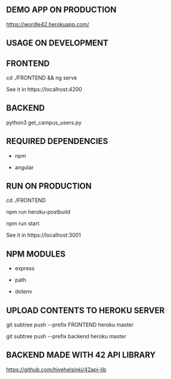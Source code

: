 ## DEMO APP ON PRODUCTION ##

https://wordle42.herokuapp.com/

## USAGE ON DEVELOPMENT ##

## FRONTEND ##
cd ./FRONTEND && ng serve

See it in https://localhost:4200

## BACKEND ##

python3 get_campus_users.py



## REQUIRED DEPENDENCIES ##

- npm

- angular

## RUN ON PRODUCTION ##

cd ./FRONTEND

npm run heroku-postbuild

npm run start

See it in https://localhost:3001

## NPM MODULES ##
- express

- path

- dotenv

## UPLOAD CONTENTS TO HEROKU SERVER ##

git subtree push --prefix FRONTEND heroku master

git subtree push --prefix backend heroku master

## BACKEND MADE WITH 42 API LIBRARY ##

https://github.com/hivehelsinki/42api-lib